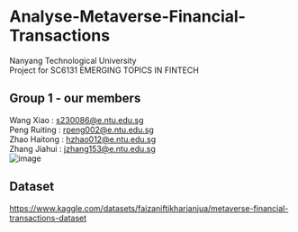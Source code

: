 # Analyse-Metaverse-Financial-Transactions
Nanyang Technological University <br>
Project for SC6131 EMERGING TOPICS IN FINTECH <br>
## Group 1 - our members<br>
Wang Xiao : s230086@e.ntu.edu.sg <br>
Peng Ruiting : rpeng002@e.ntu.edu.sg <br>
Zhao Haitong : hzhao012@e.ntu.edu.sg <br>
Zhang Jiahui : jzhang153@e.ntu.edu.sg <br>
![image]([https://example.com/image.png](https://github.com/Amanda-WangXiao/Analyse-Metaverse-Financial-Transactions/blob/main/WorkloadDistribution.jpg))
## Dataset
https://www.kaggle.com/datasets/faizaniftikharjanjua/metaverse-financial-transactions-dataset <br>

